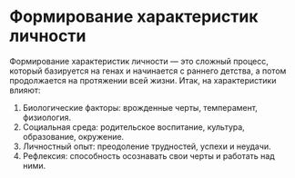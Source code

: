 # Формирование характеристик личности

Формирование характеристик личности — это сложный процесс, который базируется на генах и начинается с раннего детства, а потом продолжается на протяжении всей жизни. Итак, на характеристики влияют:
1. Биологические факторы: врожденные черты, темперамент, физиология.
2. Социальная среда: родительское воспитание, культура, образование, окружение.
3. Личностный опыт: преодоление трудностей, успехи и неудачи.
4. Рефлексия: способность осознавать свои черты и работать над ними.
